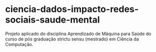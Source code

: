 # ciencia-dados-impacto-redes-sociais-saude-mental
Projeto aplicado do disciplina Aprendizado de Máquina para Saúde do curso de pós graduação strictu sensu (mestrado) em Ciência da Computação. 
